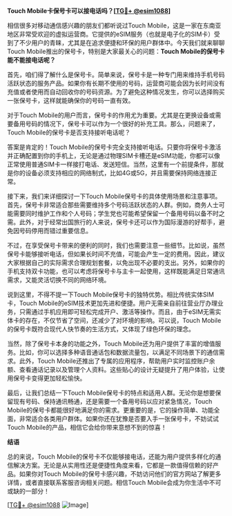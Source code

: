 **Touch Mobile卡保号卡可以接电话吗？[[TG💪+ @esim1088](https://t.me/s/esim1088)]**

相信很多对移动通信感兴趣的朋友们都听说过Touch Mobile，这是一家在东南亚地区非常受欢迎的虚拟运营商。它提供的eSIM服务（也就是电子化的SIM卡）受到了不少用户的青睐，尤其是在追求便捷和环保的用户群体中。今天我们就来聊聊Touch Mobile推出的保号卡，特别是大家最关心的问题：**Touch Mobile的保号卡能不能接电话呢？**

首先，咱们得了解什么是保号卡。简单来说，保号卡是一种专门用来维持手机号码活跃状态的服务产品。如果你有长期不使用的号码，运营商可能会因为长时间没有充值或者使用而自动回收你的号码资源。为了避免这种情况发生，你可以选择购买一张保号卡，这样就能确保你的号码一直有效。

对于Touch Mobile的用户而言，保号卡的作用尤为重要。尤其是在更换设备或需要备用号码的情况下，保号卡可以作为一个很好的补充工具。那么，问题来了，Touch Mobile的保号卡是否支持接听电话呢？

答案是肯定的！Touch Mobile的保号卡完全支持接听电话。只要你将保号卡激活并正确配置到你的手机上，无论是通过物理SIM卡槽还是eSIM功能，你都可以像正常使用普通SIM卡一样接打电话、发送短信。当然，这里有一个前提条件，那就是你的设备必须支持相应的网络制式，比如4G或5G，并且需要保持网络连接正常。

接下来，我们来详细探讨一下Touch Mobile保号卡的具体使用场景和注意事项。首先，保号卡非常适合那些需要维持多个号码活跃状态的人群。例如，商务人士可能需要同时维护工作和个人号码；学生党也可能希望保留一个备用号码以备不时之需。此外，对于经常出国旅行的人来说，保号卡还可以作为国际漫游的好帮手，避免因号码停用而错过重要信息。

不过，在享受保号卡带来的便利的同时，我们也需要注意一些细节。比如说，虽然保号卡能够接听电话，但如果长时间不充值，可能会产生一定的费用。因此，建议大家根据自己的实际需求合理规划套餐，以免出现不必要的支出。另外，如果你的手机支持双卡功能，也可以考虑将保号卡与主卡一起使用，这样既能满足日常通讯需求，又能灵活切换不同的网络环境。

说到这里，不得不提一下Touch Mobile保号卡的独特优势。相比传统实体SIM卡，Touch Mobile的eSIM技术更加先进和便捷。用户无需亲自前往营业厅办理业务，只需通过手机应用即可轻松完成开户、激活等操作。而且，由于eSIM无需实体卡的存在，不仅节省了空间，还减少了对环境的影响。可以说，Touch Mobile的保号卡既符合现代人快节奏的生活方式，又体现了绿色环保的理念。

当然，除了保号卡本身的功能之外，Touch Mobile还为用户提供了丰富的增值服务。比如，你可以选择多种语音通话包和数据流量包，以满足不同场景下的通信需求。此外，Touch Mobile还推出了专属的应用程序，帮助用户实时监控账户余额、查看通话记录以及管理个人资料。这些贴心的设计无疑提升了用户体验，让使用保号卡变得更加轻松愉快。

最后，让我们总结一下Touch Mobile保号卡的特点和适用人群。无论你是想要保留现有号码、保持通讯畅通，还是需要一个备用号码以应对紧急情况，Touch Mobile的保号卡都能很好地满足你的需求。更重要的是，它的操作简单、功能全面，非常适合各类用户群体。如果你还在犹豫是否要入手一张保号卡，不妨试试Touch Mobile的产品，相信它会给你带来意想不到的惊喜！

**结语**

总的来说，Touch Mobile的保号卡不仅能够接电话，还能为用户提供多样化的通信解决方案。无论是从实用性还是便捷性角度来看，它都是一款值得信赖的好产品。如果你对Touch Mobile的保号卡感兴趣，不妨访问他们的官方网站了解更多详情，或者直接联系客服咨询相关问题。相信Touch Mobile会成为你生活中不可或缺的一部分！

[[TG💪+ @esim1088](https://t.me/s/esim1088) ![Image](https://i.postimg.cc/4NQfJmqS/Snipaste-2025-05-13-00-14-12.png)]